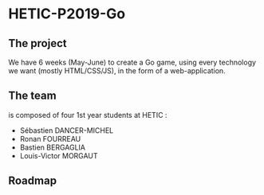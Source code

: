 # HETIC-P2019-Go

## The project

We have 6 weeks (May-June) to create a Go game, using every technology we want (mostly HTML/CSS/JS), in the form of a web-application.

## The team

is composed of four 1st year students at HETIC :
- Sébastien DANCER-MICHEL
- Ronan FOURREAU
- Bastien BERGAGLIA
- Louis-Victor MORGAUT

## Roadmap
